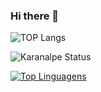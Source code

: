 ### Hi there 👋

<!--
**jsdana/jsdana** is a ✨ _special_ ✨ repository because its `README.md` (this file) appears on your GitHub profile.

Here are some ideas to get you started:

- 🔭 I’m currently working on ...
- 🌱 I’m currently learning ...
- 👯 I’m looking to collaborate on ...
- 🤔 I’m looking for help with ...
- 💬 Ask me about ...
- 📫 How to reach me: ...
- 😄 Pronouns: ...
- ⚡ Fun fact: ...
-->
![TOP Langs](https://github-readme-stats.vercel.app/api/top-langs/?username=jsdana&size_weight=0.5&count_weight=0.5&layout=donut&langs_count=8&theme=dracula)

![Karanalpe Status](https://github-readme-stats.vercel.app/api?username=jsdana&show_icons=true)

[![Top Linguagens](https://github-readme-stats.vercel.app/api/top-langs/?username=jsdana&layout=compact)](https://github.com/jsdana/github-readme-stats)
